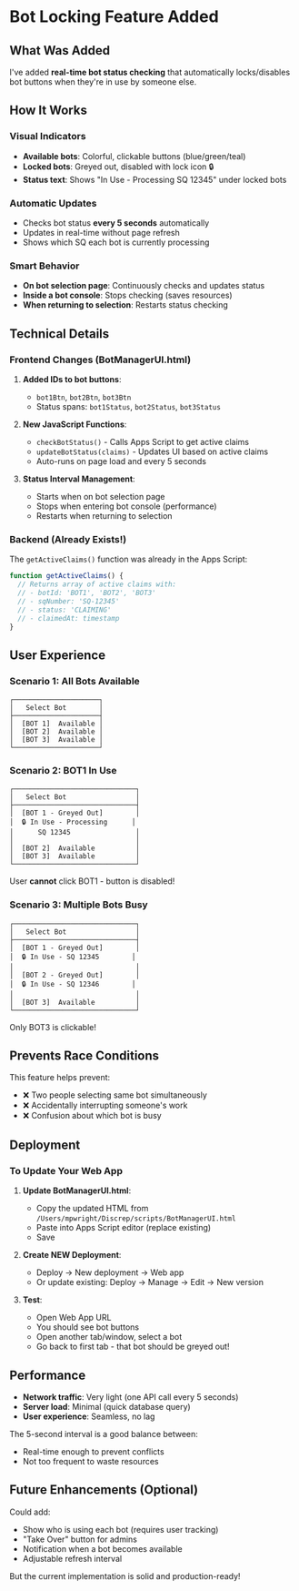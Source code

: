 # Bot Locking Feature Added

## What Was Added

I've added **real-time bot status checking** that automatically locks/disables bot buttons when they're in use by someone else.

## How It Works

### Visual Indicators
- **Available bots**: Colorful, clickable buttons (blue/green/teal)
- **Locked bots**: Greyed out, disabled with lock icon 🔒
- **Status text**: Shows "In Use - Processing SQ 12345" under locked bots

### Automatic Updates
- Checks bot status **every 5 seconds** automatically
- Updates in real-time without page refresh
- Shows which SQ each bot is currently processing

### Smart Behavior
- **On bot selection page**: Continuously checks and updates status
- **Inside a bot console**: Stops checking (saves resources)
- **When returning to selection**: Restarts status checking

## Technical Details

### Frontend Changes (BotManagerUI.html)

1. **Added IDs to bot buttons**:
   - `bot1Btn`, `bot2Btn`, `bot3Btn`
   - Status spans: `bot1Status`, `bot2Status`, `bot3Status`

2. **New JavaScript Functions**:
   - `checkBotStatus()` - Calls Apps Script to get active claims
   - `updateBotStatus(claims)` - Updates UI based on active claims
   - Auto-runs on page load and every 5 seconds

3. **Status Interval Management**:
   - Starts when on bot selection page
   - Stops when entering bot console (performance)
   - Restarts when returning to selection

### Backend (Already Exists!)

The `getActiveClaims()` function was already in the Apps Script:
```javascript
function getActiveClaims() {
  // Returns array of active claims with:
  // - botId: 'BOT1', 'BOT2', 'BOT3'
  // - sqNumber: 'SQ-12345'
  // - status: 'CLAIMING'
  // - claimedAt: timestamp
}
```

## User Experience

### Scenario 1: All Bots Available
```
┌─────────────────────┐
│   Select Bot        │
├─────────────────────┤
│  [BOT 1]  Available │
│  [BOT 2]  Available │
│  [BOT 3]  Available │
└─────────────────────┘
```

### Scenario 2: BOT1 In Use
```
┌──────────────────────────────┐
│   Select Bot                 │
├──────────────────────────────┤
│  [BOT 1 - Greyed Out]        │
│  🔒 In Use - Processing      │
│      SQ 12345                │
│                              │
│  [BOT 2]  Available          │
│  [BOT 3]  Available          │
└──────────────────────────────┘
```

User **cannot** click BOT1 - button is disabled!

### Scenario 3: Multiple Bots Busy
```
┌──────────────────────────────┐
│   Select Bot                 │
├──────────────────────────────┤
│  [BOT 1 - Greyed Out]        │
│  🔒 In Use - SQ 12345        │
│                              │
│  [BOT 2 - Greyed Out]        │
│  🔒 In Use - SQ 12346        │
│                              │
│  [BOT 3]  Available          │
└──────────────────────────────┘
```

Only BOT3 is clickable!

## Prevents Race Conditions

This feature helps prevent:
- ❌ Two people selecting same bot simultaneously
- ❌ Accidentally interrupting someone's work
- ❌ Confusion about which bot is busy

## Deployment

### To Update Your Web App

1. **Update BotManagerUI.html**:
   - Copy the updated HTML from `/Users/mpwright/Discrep/scripts/BotManagerUI.html`
   - Paste into Apps Script editor (replace existing)
   - Save

2. **Create NEW Deployment**:
   - Deploy → New deployment → Web app
   - Or update existing: Deploy → Manage → Edit → New version

3. **Test**:
   - Open Web App URL
   - You should see bot buttons
   - Open another tab/window, select a bot
   - Go back to first tab - that bot should be greyed out!

## Performance

- **Network traffic**: Very light (one API call every 5 seconds)
- **Server load**: Minimal (quick database query)
- **User experience**: Seamless, no lag

The 5-second interval is a good balance between:
- Real-time enough to prevent conflicts
- Not too frequent to waste resources

## Future Enhancements (Optional)

Could add:
- Show who is using each bot (requires user tracking)
- "Take Over" button for admins
- Notification when a bot becomes available
- Adjustable refresh interval

But the current implementation is solid and production-ready!
